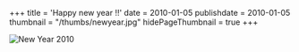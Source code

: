 +++
title = 'Happy new year !!'
date = 2010-01-05
publishdate = 2010-01-05
thumbnail = "/thumbs/newyear.jpg"
hidePageThumbnail = true
+++

![New Year 2010](../2010-01-05-new-year.jpg)